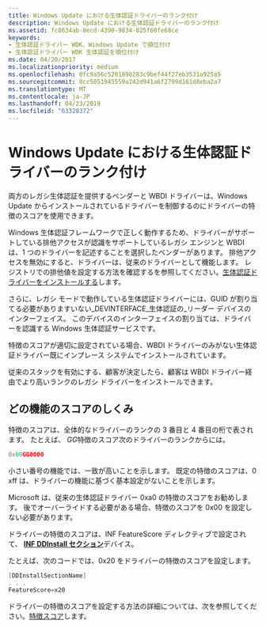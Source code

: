 ```yaml
---
title: Windows Update における生体認証ドライバーのランク付け
description: Windows Update における生体認証ドライバーのランク付け
ms.assetid: fc8634ab-0ecd-4390-9834-825f60fe68ce
keywords:
- 生体認証ドライバー WDK、Windows Update で順位付け
- 生体認証ドライバー WDK 生体認証を順位付け
ms.date: 04/20/2017
ms.localizationpriority: medium
ms.openlocfilehash: 0fc9a56c5201890283c9bef44f27eb3531a925a5
ms.sourcegitcommit: 0cc5051945559a242d941a6f2799d161d8eba2a7
ms.translationtype: MT
ms.contentlocale: ja-JP
ms.lasthandoff: 04/23/2019
ms.locfileid: "63328372"
---
```

# <a name="ranking-a-biometric-driver-on-windows-update"></a>Windows Update における生体認証ドライバーのランク付け

両方のレガシ生体認証を提供するベンダーと WBDI ドライバーは、Windows Update からインストールされているドライバーを制御するのにドライバーの特徴のスコアを使用できます。

Windows 生体認証フレームワークで正しく動作するため、ドライバーがサポートしている排他アクセスが認識をサポートしているレガシ エンジンと WBDI は、1 つのドライバーを記述することを選択したベンダーがあります。 排他アクセスを無効にすると、ドライバーは、従来のドライバーとして機能します。 レジストリでの排他値を設定する方法を確認するを参照してください。[生体認証ドライバーをインストールする](installing-a-biometric-driver.md)します。

さらに、レガシ モードで動作している生体認証ドライバーには、GUID が割り当てる必要がありますいない\_DEVINTERFACE\_生体認証の\_リーダー デバイスのインターフェイス。 このデバイスのインターフェイスの割り当ては、ドライバーを認識する Windows 生体認証サービスです。

特徴のスコアが適切に設定されている場合、WBDI ドライバーのみがない生体認証ドライバー既にインプレース システムでインストールされています。

従来のスタックを有効にする、顧客が決定したら、顧客は WBDI ドライバー経由でより高いランクのレガシ ドライバーをインストールできます。

## <a name="how-feature-score-works"></a>どの機能のスコアのしくみ

特徴のスコアは、全体的なドライバーのランクの 3 番目と 4 番目の桁で表されます。 たとえば、 *GG*特徴のスコア次のドライバーのランクからには。

```cpp
0x00GG0000
```

小さい番号の機能では、一致が高いことを示します。 既定の特徴のスコアは、0 xff は、ドライバーの機能に基づく基本設定がないことを示します。

Microsoft は、従来の生体認証ドライバー 0xa0 の特徴のスコアをお勧めします。 後でオーバーライドする必要がある場合、特徴のスコアを 0x00 を設定しない必要があります。

ドライバーの特徴のスコアは、INF FeatureScore ディレクティブで設定されて、 [ **INF DDInstall セクション**](https://msdn.microsoft.com/library/windows/hardware/ff547344)デバイス。

たとえば、次のコードでは、0x20 をドライバーの特徴のスコアを設定します。

```cpp
[DDInstallSectionName]
. . .
FeatureScore=x20
```

ドライバーの特徴のスコアを設定する方法の詳細については、次を参照してください。[特徴スコア](https://docs.microsoft.com/windows-hardware/drivers/install/feature-score--windows-vista-and-later-)します。
